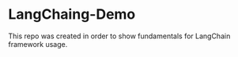 # LangChaing-Demo
This repo was created in order to show fundamentals for LangChain framework usage.
